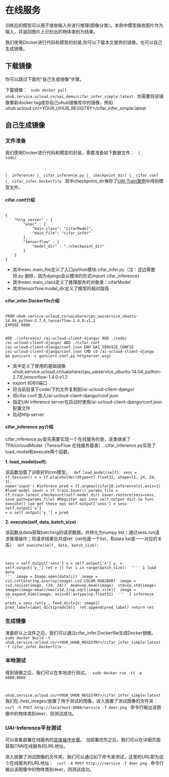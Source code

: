 

# 在线服务
训练后的模型可以用于接收输入并进行推理(图像分类）。本例中模型接收图片作为输入，并返回图片上识别出的物体类别为结果。

我们使用Docker进行代码和模型的封装,你可以下载本文提供的镜像，也可以自己生成镜像。

## 下载镜像
你可以跳过下面的“自己生成镜像”步骤。

下载镜像：
<code>
sudo docker pull uhub.service.ucloud.cn/uai_demo/cifar_infer_simple:latest
</code>
你需要将该镜像重新docker tag成你自己uhub镜像库中的镜像，例如uhub.ucloud.cn/<YOUR\_UHUB\_REGISTRY>/cifar\_infer\_simple:latest

## 自己生成镜像

### 文件准备
我们使用Docker进行代码和模型的封装，需要准备如下数据文件：
<code>
|_ code/

|_ inference/
   |_ cifar_inference.py 
   |_ checkpoint_dir/
|_ cifar.conf
|_ cifar_infer.Dockerfile
</code>
其中checkpoint_dir保存了[UAI-Train案例](uai-train/cases/cifar/train)中得到模型文件。

#### cifar.conf介绍

<code>
{                                                                               
	"http_server" : {                                                                                              
		"exec" : {                                                                                  
			"main_class": "cifarModel",                                                                            
			"main_file": "cifar_infer"                                                                           
		},                                                                                                 
		"tensorflow" : {                                                                                        
			"model_dir" : "./checkpoint_dir"                                                                       
		}                                                                                           
	}                                                                                                       
} 
</code>

  * 其中exec.main\_file定义了入口python模块:cifar\_infer.py（注：这边需要将.py 删除，因为django会以模块的形式import cifar\_inference）
  * 其中exec.main\_class定义了推理服务的对象类：cifarModel 
  * 其中tensorflow.model\_dir定义了模型的相对路径 

#### cifar\_infer.Dockerfile介绍
<code>
FROM uhub.service.ucloud.cn/uaishare/cpu_uaiservice_ubuntu-14.04_python-2.7.6_tensorflow-1.4.0:v1.2
EXPOSE 8080

ADD ./inference/ /ai-ucloud-client-django/
ADD ./code/ /ai-ucloud-client-django/
ADD ./cifar.conf  /ai-ucloud-client-django/conf.json
ENV UAI_SERVICE_CONFIG /ai-ucloud-client-django/conf.json
CMD cd /ai-ucloud-client-django && gunicorn -c gunicorn.conf.py httpserver.wsgi
</code>

  * 其中定义了使用的基础镜像uhub.service.ucloud.cn/uaishare/cpu\_uaiservice\_ubuntu-14.04\_python-2.7.6\_tensorflow-1.4.0:v1.2
  * export 8080端口
  * 将当前目录下code/下的文件复制到/ai-ucloud-client-django/
  * 将cifar.conf 放入/ai-ucloud-client-django/conf.json
  * 指定UAI Inference server在启动时使用/ai-ucloud-client-django/conf.json 配置文件
  * 启动http server

#### cifar_inference.py介绍

cifar\_inference.py首先需要实现一个在线服务的类，该类继承了TFAiUcloudModel（TensorFlow 在线服务基类）. cifar\_inference.py实现了load\_model和execute两个函数。

**1. load\_model(self)**:

该函数加载了训练好的cnn模型。
<code>
def load_model(self):
   sess = tf.Session()
   x = tf.placeholder(dtype=tf.float32, shape=[1, 24, 24, 3], name='input')
   #inferece
   pred = tf.argmax(cifar10.inference(x),axis=1)
   #load model
   saver = tf.train.Saver()
   params_file = tf.train.latest_checkpoint(self.model_dir)
   saver.restore(sess=sess, save_path=params_file)
   #Register ops into self.output dict.So func execute() can get these ops
   self.output['sess'] = sess
   self.output['x'] = x
   self.output['y_'] = pred
</code>

**2. execute(self, data, batch\_size)** :

该函数从data获取batching的请求数据，并转化为numpy list；通过sess.run请求推理操作；将请求结果合并成ret（ret也是一个list，和data list是一一对应的关系）
<code>
def execute(self, data, batch_size):

sess = self.output['sess']
   x = self.output['x']
   y_ = self.output['y_']
   ret = []
   for i in range(batch_size):
​	'''
​	1 load data 
​	'''
​	image = Image.open(data[i])
​	image = cv2.cvtColor(np.asarray(image),cv2.COLOR_RGB2BGR)
​	image = cv2.resize(image, (24, 24))
​	mean=np.mean(image)
​	std=np.std(image)
​	image=(image-mean)/max(std,1/np.sqrt(image.size))
​	image = np.expand_dims(image, axis=0).astype(np.float32)
​	'''
​	2 inference
​	'''
​	preds = sess.run(y_, feed_dict={x: image})
​	pred_label=label_dict[preds[0]]
​	ret.append(pred_label)
   return ret
</code>

### 生成镜像
准备好以上文件之后，我们可以通过cifar\_infer.Dockerfile生成Docker镜像。
<code>
sudo docker build -t uhub.service.ucloud.cn/<YOUR_UHUB_REGISTRY>/cifar_infer_simple:latest -f cifar_infer.Dockerfile .
</code>

### 本地测试
得到镜像之后，我们可以在本地进行测试。
<code>
sudo docker run -it -p 8080:8080 

uhub.service.ucloud.cn/<YOUR_UHUB_REGISTRY>/cifar_infer_simple:latest
</code>
我们在./test\_images/放置了用于测试的图像，进入放置了测试图像的文件夹：
<code>
curl -X POST http://localhost:8080/service -T deer.png
</code>
命令行输出该图像中的物体类别deer，则测试成功。

### UAI-Inference平台测试
可以查看部署在线服务的[具体操作步骤](uai-inference/tutorial/tf-mnist/inference)。
当部署完毕之后，我们可以在详细页面获取CNN在线服务的URL地址。

进入放置了测试图像的文件夹，我们可以通过如下命令来测试，这里的URL即为这个在线服务的URL地址：
<code>
curl -X POST http://<URL>/service -T deer.png
</code>
命令行输出该图像中的物体类别deer，则测试成功。

